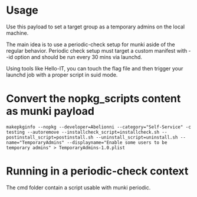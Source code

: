 # Usage

Use this payload to set a target group as a temporary admins on the local machine.

The main idea is to use a periodic-check setup for munki aside of the regular behavior. Periodic check setup must target a custom manifest with --id option and should be run every 30 mins via launchd.

Using tools like Hello-IT, you can touch the flag file and then trigger your launchd job with a proper script in suid mode.

# Convert the nopkg_scripts content as munki payload

`makepkginfo --nopkg --developer=Abelionni --category="Self-Service" -c testing --autoremove --installcheck_script=installcheck.sh --postinstall_script=postinstall.sh --uninstall_script=uninstall.sh --name="TemporaryAdmins" --displayname="Enable some users to be temporary admins" > TemporaryAdmins-1.0.plist`

# Running in a periodic-check context

The cmd folder contain a script usable with munki periodic.